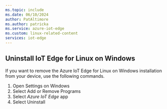 ```yaml
---
ms.topic: include
ms.date: 06/10/2024
author: PatAltimore
ms.author: patricka
ms.service: azure-iot-edge
ms.custom: linux-related-content
services: iot-edge
---
```


## Uninstall IoT Edge for Linux on Windows

If you want to remove the Azure IoT Edge for Linux on Windows installation from your device, use the following commands.

1. Open Settings on Windows
2. Select Add or Remove Programs
3. Select *Azure IoT Edge* app
4. Select Uninstall
